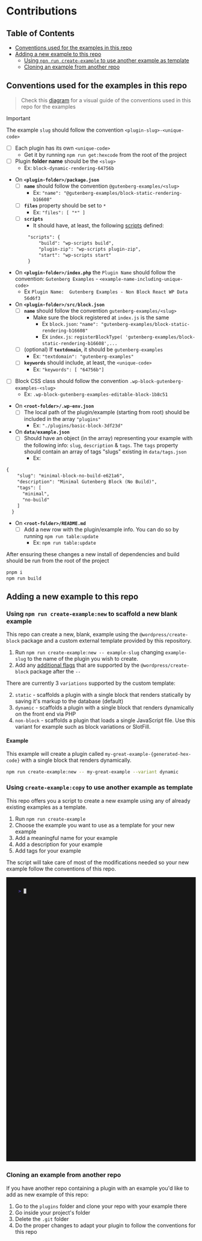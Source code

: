 # Contributions

## Table of Contents

-   [Conventions used for the examples in this repo ](#conventions-used-for-the-examples-in-this-repo)
-   [Adding a new example to this repo](#adding-a-new-example-to-this-repo)
    -   [Using `npn run create-example` to use another example as template](#using-npm-run-create-example-to-use-another-example-as-template)
    -   [Cloning an example from another repo](#cloning-an-example-from-another-repo)

## Conventions used for the examples in this repo

> Check this [diagram](https://excalidraw.com/#json=apQs7adCZz7h45IayXAA5,k_i_h_XO_sixg7m1ev-2EA) for a visual guide of the conventions used in this repo for the examples

> [!IMPORTANT]
> The example `slug` should follow the convention `<plugin-slug>-<unique-code>`

-   [ ] Each plugin has its own `<unique-code>`
    -   Get it by running `npm run get:hexcode` from the root of the project
-   [ ] Plugin **folder name** should be the `<slug>`
    -   Ex: `block-dynamic-rendering-64756b`
-   On **`<plugin-folder>/package.json`**
    -   [ ] **`name`** should follow the convention `@gutenberg-examples/<slug>`
        -   Ex: `"name": "@gutenberg-examples/block-static-rendering-b16608"`
    -   [ ] **`files`** property should be set to `*`
        -   Ex: `"files": [ "*" ]`
    -   [ ] **`scripts`**
        -   It should have, at least, the following [scripts](https://developer.wordpress.org/block-editor/reference-guides/packages/packages-scripts/) defined:

```
        "scripts": {
            "build": "wp-scripts build",
            "plugin-zip": "wp-scripts plugin-zip",
            "start": "wp-scripts start"
        }
```

-   On **`<plugin-folder>/index.php`** the `Plugin Name` should follow the convention: `Gutenberg Examples` - `<example-name-including-unique-code>`
    -   Ex `Plugin Name:  Gutenberg Examples - Non Block React WP Data 56d6f3`
-   On **`<plugin-folder>/src/block.json`**
    -   [ ] **`name`** should follow the convention `gutenberg-examples/<slug>`
        -   Make sure the block registered at `index.js` is the same
            -   Ex `block.json`: `"name": "gutenberg-examples/block-static-rendering-b16608"`
            -   Ex `index.js`: `registerBlockType( 'gutenberg-examples/block-static-rendering-b16608',...`
    -   [ ] (optional) If **`textdomain`**, it should be `gutenberg-examples`
        -   Ex: `"textdomain": "gutenberg-examples"`
    -   [ ] **`keywords`** should include, at least, the `<unique-code>`
        -   Ex: `"keywords": [ "64756b"]`
-   [ ] Block CSS class should follow the convention `.wp-block-gutenberg-examples-<slug>`
    -   Ex: `.wp-block-gutenberg-examples-editable-block-1b8c51`
-   On **`<root-folder>/.wp-env.json`**
    -   [ ] The local path of the plugin/example (starting from root) should be included in the array `"plugins"`
        -   Ex: `"./plugins/basic-block-3df23d"`
-   On **`data/example.json`**
    -   [ ] Should have an object (in the array) representing your example with the following info: `slug`, `description` & `tags`. The `tags` property should contain an array of tags "slugs" existing in `data/tags.json`
        -   Ex:

```
{
    "slug": "minimal-block-no-build-e621a6",
    "description": "Minimal Gutenberg Block (No Build)",
    "tags": [
      "minimal",
      "no-build"
    ]
  }
```

-   On **`<root-folder>/README.md`**
    -   [ ] Add a new row with the plugin/example info. You can do so by running `npm run table:update`
        -   Ex: `npm run table:update`

After ensuring these changes a new install of dependencies and build should be run from the root of the project

```
pnpm i
npm run build
```

## Adding a new example to this repo

### Using `npm run create-example:new` to scaffold a new blank example

This repo can create a new, blank, example using the `@wordpress/create-block` package and a custom external template provided by this repository.

1. Run `npm run create-example:new -- example-slug` changing `example-slug` to the name of the plugin you wish to create.
2. Add any [additional flags](https://developer.wordpress.org/block-editor/reference-guides/packages/packages-create-block/#options) that are supported by the `@wordpress/create-block` package after the `--`

There are currently 3 `variations` supported by the custom template:

2. `static` - scaffolds a plugin with a single block that renders statically by saving it's markup to the database (default)
1. `dynamic` - scaffolds a plugin with a single block that renders dynamically on the front end via PHP
1. `non-block` - scaffolds a plugin that loads a single JavaScript file. Use this variant for example such as block variations or SlotFill.

#### Example

This example will create a plugin called `my-great-example-{generated-hex-code}` with a single block that renders dynamically.

```zsh
npm run create-example:new -- my-great-example --variant dynamic
```

### Using `create-example:copy` to use another example as template

This repo offers you a script to create a new example using any of already existing examples as a template.

1. Run `npm run create-example`
1. Choose the example you want to use as a template for your new example
1. Add a meaningful name for your example
1. Add a description for your example
1. Add tags for your example

The script will take care of most of the modifications needed so your new example follow the conventions of this repo.

<img src="./assets/cli/create-example.gif">

### Cloning an example from another repo

If you have another repo containing a plugin with an example you'd like to add as new example of this repo:

1. Go to the `plugins` folder and clone your repo with your example there
1. Go inside your project's folder
1. Delete the `.git` folder
1. Do the proper changes to adapt your plugin to follow the conventions for this repo
